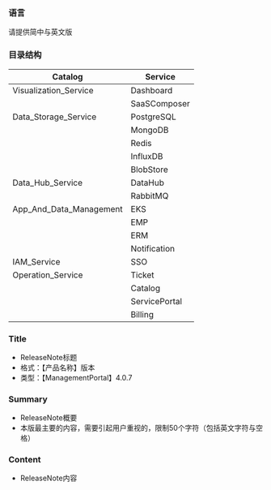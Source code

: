 ### 语言

请提供简中与英文版

### 目录结构
| Catalog           | Service      |
| ----------------- | ------------ |
| Visualization_Service     | Dashboard    |
|                   | SaaSComposer |
| Data_Storage_Service       | PostgreSQL   |
|                   | MongoDB      |
|                   | Redis        |
|                   | InfluxDB     |
|                   | BlobStore    |
| Data_Hub_Service          | DataHub      |
|                   | RabbitMQ     |
| App_And_Data_Management | EKS          |
|                   | EMP          |
|                   | ERM          |
|                   | Notification |
| IAM_Service              | SSO          |
| Operation_Service | Ticket       |
|                   | Catalog        |
|                   | ServicePortal        |
|                   | Billing        |


### Title

- ReleaseNote标题
- 格式：【产品名称】版本
- 类型：【ManagementPortal】4.0.7

### Summary

- ReleaseNote概要
- 本版最主要的内容，需要引起用户重视的，限制50个字符（包括英文字符与空格）

### Content

- ReleaseNote内容

